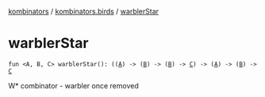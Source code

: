 [kombinators](../index.md) / [kombinators.birds](index.md) / [warblerStar](./warbler-star.md)

# warblerStar

`fun <A, B, C> warblerStar(): ((`[`A`](warbler-star.md#A)`) -> (`[`B`](warbler-star.md#B)`) -> (`[`B`](warbler-star.md#B)`) -> `[`C`](warbler-star.md#C)`) -> (`[`A`](warbler-star.md#A)`) -> (`[`B`](warbler-star.md#B)`) -> `[`C`](warbler-star.md#C)

W* combinator - warbler once removed

